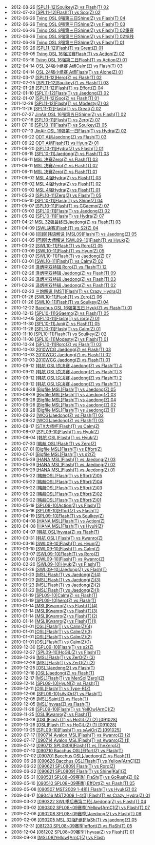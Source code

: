 <li> <span>2012-08-26</span> <a href="http://sc.plu.cn/vod/spl08-09/2012-08-26/1049115.html"  target="_blank">[SPL11-12]Soulkey(Z) vs Flash(T) 02</a></li>
<li> <span>2012-07-23</span> <a href="http://sc.plu.cn/vod/spl08-09/2012-07-23/1048283.html"  target="_blank">[SPL11-12]Flash(T) vs Soo(Z) 02</a></li>
<li> <span>2012-06-26</span> <a href="http://sc.plu.cn/vod/OSL2009/2012-06-26/1047505.html"  target="_blank">Tving OSL 8强第三日Shine(Z) vs Flash(T) 04</a></li>
<li> <span>2012-06-26</span> <a href="http://sc.plu.cn/vod/OSL2009/2012-06-26/1047504.html"  target="_blank">Tving OSL 8强第三日Shine(Z) vs Flash(T) 03</a></li>
<li> <span>2012-06-26</span> <a href="http://sc.plu.cn/vod/OSL2009/2012-06-26/1047503.html"  target="_blank">Tving OSL 8强第三日Shine(Z) vs Flash(T) 02重赛</a></li>
<li> <span>2012-06-26</span> <a href="http://sc.plu.cn/vod/OSL2009/2012-06-26/1047502.html"  target="_blank">Tving OSL 8强第三日Shine(Z) vs Flash(T) 02掉线</a></li>
<li> <span>2012-06-26</span> <a href="http://sc.plu.cn/vod/OSL2009/2012-06-26/1047501.html"  target="_blank">Tving OSL 8强第三日Shine(Z) vs Flash(T) 01</a></li>
<li> <span>2012-06-26</span> <a href="http://sc.plu.cn/vod/spl08-09/2012-06-26/1047498.html"  target="_blank">[SPL11-12]Flash(T) vs Great(Z) 01</a></li>
<li> <span>2012-06-05</span> <a href="http://sc.plu.cn/vod/OSL2009/2012-06-05/1046891.html"  target="_blank">Tving OSL 16强加赛Flash(T) vs Action(Z) 02</a></li>
<li> <span>2012-05-16</span> <a href="http://sc.plu.cn/vod/OSL2009/2012-05-16/1046427.html"  target="_blank">Tving OSL 16强第二日Flash(T) vs Action(Z) 01</a></li>
<li> <span>2012-04-14</span> <a href="http://sc.plu.cn/vod/OSL2009/2012-04-14/1045910.html"  target="_blank">OSL 24强小组赛 A组Calm(Z) vs Flash(T) 03</a></li>
<li> <span>2012-04-14</span> <a href="http://sc.plu.cn/vod/OSL2009/2012-04-14/1045908.html"  target="_blank">OSL 24强小组赛 A组Flash(T) vs Alone(Z) 01</a></li>
<li> <span>2012-03-17</span> <a href="http://sc.plu.cn/vod/spl08-09/2012-03-17/1045468.html"  target="_blank">[SPL11-12]Hero(Z) vs Flash(T) 02</a></li>
<li> <span>2012-02-25</span> <a href="http://sc.plu.cn/vod/spl08-09/2012-02-25/1045054.html"  target="_blank">[SPL11-12]Soulkey(Z) vs Flash(T) 03</a></li>
<li> <span>2012-01-28</span> <a href="http://sc.plu.cn/vod/spl08-09/2012-01-28/1044503.html"  target="_blank">[SPL11-12]Flash(T) vs Effort(Z) 04</a></li>
<li> <span>2012-01-10</span> <a href="http://sc.plu.cn/vod/spl08-09/2012-01-10/1044344.html"  target="_blank">[SPL11-12]Flash(T) vs Jaedong(Z) 02</a></li>
<li> <span>2012-01-07</span> <a href="http://sc.plu.cn/vod/spl08-09/2012-01-07/1044244.html"  target="_blank">[SPL11-12]Soo(Z) vs Flash(T) 01</a></li>
<li> <span>2011-12-28</span> <a href="http://sc.plu.cn/vod/spl08-09/2011-12-28/1044099.html"  target="_blank">[SPL11-12]Flash(T) vs Modesty(Z) 03</a></li>
<li> <span>2011-11-26</span> <a href="http://sc.plu.cn/vod/spl08-09/2011-11-26/1043346.html"  target="_blank">[SPL11-12]Flash(T) vs Great(Z) 02</a></li>
<li> <span>2011-07-27</span> <a href="http://sc.plu.cn/vod/OSL2009/2011-07-27/1040031.html"  target="_blank">JinAir OSL 16强第五日Shine(Z) vs Flash(T) 02</a></li>
<li> <span>2011-07-16</span> <a href="http://sc.plu.cn/vod/spl08-09/2011-07-16/1039694.html"  target="_blank">[SPL10-11]Flash(T) vs Zero(Z) 07</a></li>
<li> <span>2011-07-16</span> <a href="http://sc.plu.cn/vod/spl08-09/2011-07-16/1039692.html"  target="_blank">[SPL10-11]Flash(T) vs Soulkey(Z) 05</a></li>
<li> <span>2011-07-13</span> <a href="http://sc.plu.cn/vod/OSL2009/2011-07-13/1039621.html"  target="_blank">JinAir OSL 16强第一日Flash(T) vs Hydra(Z) 02</a></li>
<li> <span>2011-06-22</span> <a href="http://sc.plu.cn/vod/OSL2009/2011-06-22/1038630.html"  target="_blank">ODT A组Jaedong(Z) vs Flash(T) 03</a></li>
<li> <span>2011-06-22</span> <a href="http://sc.plu.cn/vod/OSL2009/2011-06-22/1038628.html"  target="_blank">ODT A组Flash(T) vs Hyun(Z) 01</a></li>
<li> <span>2011-06-20</span> <a href="http://sc.plu.cn/vod/spl08-09/2011-06-20/1038497.html"  target="_blank">[SPL10-11]Hydra(Z) vs Flash(T) 01</a></li>
<li> <span>2011-06-15</span> <a href="http://sc.plu.cn/vod/spl08-09/2011-06-15/1038364.html"  target="_blank">[SPL10-11]Jaedong(Z) vs Flash(T) 03</a></li>
<li> <span>2011-06-11</span> <a href="http://sc.plu.cn/vod/msl09/2011-06-11/1038242.html"  target="_blank">MSL 决赛Zero(Z) vs Flash(T) 03</a></li>
<li> <span>2011-06-11</span> <a href="http://sc.plu.cn/vod/msl09/2011-06-11/1038241.html"  target="_blank">MSL 决赛Zero(Z) vs Flash(T) 02</a></li>
<li> <span>2011-06-11</span> <a href="http://sc.plu.cn/vod/msl09/2011-06-11/1038240.html"  target="_blank">MSL 决赛Zero(Z) vs Flash(T) 01</a></li>
<li> <span>2011-06-02</span> <a href="http://sc.plu.cn/vod/msl09/2011-06-02/1037995.html"  target="_blank">MSL 4强Hydra(Z) vs Flash(T) 03</a></li>
<li> <span>2011-06-02</span> <a href="http://sc.plu.cn/vod/msl09/2011-06-02/1037994.html"  target="_blank">MSL 4强Hydra(Z) vs Flash(T) 02</a></li>
<li> <span>2011-06-02</span> <a href="http://sc.plu.cn/vod/msl09/2011-06-02/1037993.html"  target="_blank">MSL 4强Hydra(Z) vs Flash(T) 01</a></li>
<li> <span>2011-05-23</span> <a href="http://sc.plu.cn/vod/spl08-09/2011-05-23/1037798.html"  target="_blank">[SPL10-11]Zerg(Z) vs Flash(T) 05</a></li>
<li> <span>2011-05-10</span> <a href="http://sc.plu.cn/vod/spl08-09/2011-05-10/1037393.html"  target="_blank">[SPL10-11]Flash(T) vs Shine(Z) 04</a></li>
<li> <span>2011-05-07</span> <a href="http://sc.plu.cn/vod/spl08-09/2011-05-07/1037284.html"  target="_blank">[SPL10-11]Flash(T) vs GGaemo(Z) 07</a></li>
<li> <span>2011-05-03</span> <a href="http://sc.plu.cn/vod/spl08-09/2011-05-03/1037111.html"  target="_blank">[SPL10-11]Flash(T) vs Jaedong(Z) 02</a></li>
<li> <span>2011-05-02</span> <a href="http://sc.plu.cn/vod/spl08-09/2011-05-02/1037068.html"  target="_blank">[SPL10-11]Flash(T) vs Hydra(Z) 07</a></li>
<li> <span>2011-04-21</span> <a href="http://sc.plu.cn/vod/msl09/2011-04-21/1036402.html"  target="_blank">MSL 32强最终日Jaedong(Z) vs Flash(T) 03</a></li>
<li> <span>2011-04-09</span> <a href="http://sc.plu.cn/vod/spl08-09/2011-04-09/1035426.html"  target="_blank">[SWL决赛]Flash(T) vs S2(Z) 04</a></li>
<li> <span>2011-04-08</span> <a href="http://sc.plu.cn/vod/f/2011-04-08/1035409.html"  target="_blank">[回顾]韩语解说 [MSL09]Flash(T) vs Jaedong(Z) 05</a></li>
<li> <span>2011-04-05</span> <a href="http://sc.plu.cn/vod/f/2011-04-05/1035352.html"  target="_blank">[回顾]大师解说 [SWL09-10]Flash(T) vs Hyuk(Z)</a></li>
<li> <span>2011-03-22</span> <a href="http://sc.plu.cn/vod/spl08-09/2011-03-22/1034867.html"  target="_blank">[SWL10-11]Flash(T) vs Roro(Z) 05</a></li>
<li> <span>2011-03-09</span> <a href="http://sc.plu.cn/vod/spl08-09/2011-03-09/1034636.html"  target="_blank">[SWL10-11]Flash(T) vs Hyun(Z) 05</a></li>
<li> <span>2011-03-07</span> <a href="http://sc.plu.cn/vod/spl08-09/2011-03-07/1034606.html"  target="_blank">[SWL10-11]Flash(T) vs Jaedong(Z) 07</a></li>
<li> <span>2011-03-01</span> <a href="http://sc.plu.cn/vod/spl08-09/2011-03-01/1034494.html"  target="_blank">[SWL10-11]Flash(T) vs Calm(Z) 02</a></li>
<li> <span>2011-02-26</span> <a href="http://sc.plu.cn/vod/hotvod/2011-02-26/1034443.html"  target="_blank">泽炳李双特辑 Roro(Z) vs Flash(T) 12</a></li>
<li> <span>2011-02-26</span> <a href="http://sc.plu.cn/vod/hotvod/2011-02-26/1034440.html"  target="_blank">泽炳李双特辑 Jaedong(Z) vs Flash(T) 09</a></li>
<li> <span>2011-02-26</span> <a href="http://sc.plu.cn/vod/hotvod/2011-02-26/1034434.html"  target="_blank">泽炳李双特辑 Jaedong(Z) vs Flash(T) 03</a></li>
<li> <span>2011-02-26</span> <a href="http://sc.plu.cn/vod/hotvod/2011-02-26/1034433.html"  target="_blank">泽炳李双特辑 Jaedong(Z) vs Flash(T) 02</a></li>
<li> <span>2011-02-23</span> <a href="http://sc.plu.cn/vod/f/2011-02-23/1034372.html"  target="_blank">三炮解说 [MST]Flash(T) vs Crazy_Hydra(Z)</a></li>
<li> <span>2011-01-26</span> <a href="http://sc.plu.cn/vod/spl08-09/2011-01-26/1034196.html"  target="_blank">[SWL10-11]Flash(T) vs Zero(Z) 06</a></li>
<li> <span>2011-01-26</span> <a href="http://sc.plu.cn/vod/spl08-09/2011-01-26/1034193.html"  target="_blank">[SWL10-11]Flash(T) vs Soulkey(Z) 04</a></li>
<li> <span>2010-12-22</span> <a href="http://sc.plu.cn/vod/OSL2009/2010-12-22/1033827.html"  target="_blank">Bacchus OSL 16强第五日 Hyuk(Z) vs Flash(T) 01</a></li>
<li> <span>2010-12-13</span> <a href="http://sc.plu.cn/vod/spl08-09/2010-12-13/1033713.html"  target="_blank">[SPL10-11]GGaemo(Z) vs Flash(T) 05</a></li>
<li> <span>2010-12-05</span> <a href="http://sc.plu.cn/vod/spl08-09/2010-12-05/1033623.html"  target="_blank">[SPL10-11]Flash(T) vs roro(Z) 01</a></li>
<li> <span>2010-11-30</span> <a href="http://sc.plu.cn/vod/spl08-09/2010-11-30/1033567.html"  target="_blank">[SPL10-11]Juni(Z) vs Flash(T) 05</a></li>
<li> <span>2010-11-28</span> <a href="http://sc.plu.cn/vod/spl08-09/2010-11-28/1033541.html"  target="_blank">[SPL10-11]Flash(T) vs Calm(Z) 01</a></li>
<li> <span>2010-11-10</span> <a href="http://sc.plu.cn/vod/spl08-09/2010-11-10/1033295.html"  target="_blank">[SPL10-11]Flash(T) vs Soulkey(Z) 02</a></li>
<li> <span>2010-11-08</span> <a href="http://sc.plu.cn/vod/spl08-09/2010-11-08/1033263.html"  target="_blank">[SPL10-11]Modesty(Z) vs Flash(T) 01</a></li>
<li> <span>2010-10-24</span> <a href="http://sc.plu.cn/vod/spl08-09/2010-10-24/1033090.html"  target="_blank">[SPL10-11]Roro(Z) vs Flash(T) 03</a></li>
<li> <span>2010-10-03</span> <a href="http://sc.plu.cn/vod/wcg2008/2010-10-03/1032926.html"  target="_blank">2010WCG Jaedong(Z) vs Flash(T) 03</a></li>
<li> <span>2010-10-03</span> <a href="http://sc.plu.cn/vod/wcg2008/2010-10-03/1032925.html"  target="_blank">2010WCG Jaedong(Z) vs Flash(T) 02</a></li>
<li> <span>2010-10-03</span> <a href="http://sc.plu.cn/vod/wcg2008/2010-10-03/1032924.html"  target="_blank">2010WCG Jaedong(Z) vs Flash(T) 01</a></li>
<li> <span>2010-09-12</span> <a href="http://sc.plu.cn/vod/OSL2009/2010-09-12/1032833.html"  target="_blank">[韩航 OSL]总决赛 Jaedong(Z) vs Flash(T) 4</a></li>
<li> <span>2010-09-12</span> <a href="http://sc.plu.cn/vod/OSL2009/2010-09-12/1032832.html"  target="_blank">[韩航 OSL]总决赛 Jaedong(Z) vs Flash(T) 3</a></li>
<li> <span>2010-09-12</span> <a href="http://sc.plu.cn/vod/OSL2009/2010-09-12/1032831.html"  target="_blank">[韩航 OSL]总决赛 Jaedong(Z) vs Flash(T) 2</a></li>
<li> <span>2010-09-12</span> <a href="http://sc.plu.cn/vod/OSL2009/2010-09-12/1032830.html"  target="_blank">[韩航 OSL]总决赛 Jaedong(Z) vs Flash(T) 1</a></li>
<li> <span>2010-08-28</span> <a href="http://sc.plu.cn/vod/msl09/2010-08-28/1032806.html"  target="_blank">[Bigfile MSL]Flash(T) vs Jaedong(Z) 05</a></li>
<li> <span>2010-08-28</span> <a href="http://sc.plu.cn/vod/msl09/2010-08-28/1032805.html"  target="_blank">[Bigfile MSL]Flash(T) vs Jaedong(Z) 03</a></li>
<li> <span>2010-08-28</span> <a href="http://sc.plu.cn/vod/msl09/2010-08-28/1032804.html"  target="_blank">[Bigfile MSL]Flash(T) vs Jaedong(Z) 04</a></li>
<li> <span>2010-08-28</span> <a href="http://sc.plu.cn/vod/msl09/2010-08-28/1032801.html"  target="_blank">[Bigfile MSL]Flash(T) vs Jaedong(Z) 02</a></li>
<li> <span>2010-08-28</span> <a href="http://sc.plu.cn/vod/msl09/2010-08-28/1032800.html"  target="_blank">[Bigfile MSL]Flash(T) vs Jaedong(Z) 01</a></li>
<li> <span>2010-08-22</span> <a href="http://sc.plu.cn/vod/wcg2008/2010-08-22/1032779.html"  target="_blank">[WCG]Jaedong(Z) vs Flash(T) 02</a></li>
<li> <span>2010-08-22</span> <a href="http://sc.plu.cn/vod/wcg2008/2010-08-22/1032778.html"  target="_blank">[WCG]Jaedong(Z) vs Flash(T) 03</a></li>
<li> <span>2010-08-17</span> <a href="http://sc.plu.cn/vod/hotvod/2010-08-17/1032731.html"  target="_blank">[STX大师杯]Flash(T) vs Calm(Z)</a></li>
<li> <span>2010-08-07</span> <a href="http://sc.plu.cn/vod/spl08-09/2010-08-07/1032634.html"  target="_blank">[SPL09-10]Flash(T) vs Hyuk(Z)</a></li>
<li> <span>2010-08-04</span> <a href="http://sc.plu.cn/vod/OSL2009/2010-08-04/1032613.html"  target="_blank">[韩航 OSL]Flash(T) vs Hyuk(Z)</a></li>
<li> <span>2010-07-30</span> <a href="http://sc.plu.cn/vod/OSL2009/2010-07-30/1032562.html"  target="_blank">[韩航 OSL]Flash(T) vs Zero(Z)</a></li>
<li> <span>2010-07-01</span> <a href="http://sc.plu.cn/vod/msl09/2010-07-01/1032198.html"  target="_blank">[Bigfile MSL]Flash(T) vs Effort(Z)</a></li>
<li> <span>2010-07-01</span> <a href="http://sc.plu.cn/vod/msl09/2010-07-01/1032194.html"  target="_blank">[Bigfile MSL]Flash(T) vs s2(Z)</a></li>
<li> <span>2010-05-29</span> <a href="http://sc.plu.cn/vod/msl09/2010-05-29/1031826.html"  target="_blank">[HANA MSL]Flash(T) vs Jaedong(Z) 03</a></li>
<li> <span>2010-05-29</span> <a href="http://sc.plu.cn/vod/msl09/2010-05-29/1031825.html"  target="_blank">[HANA MSL]Flash(T) vs Jaedong(Z) 02</a></li>
<li> <span>2010-05-29</span> <a href="http://sc.plu.cn/vod/msl09/2010-05-29/1031824.html"  target="_blank">[HANA MSL]Flash(T) vs Jaedong(Z) 01</a></li>
<li> <span>2010-05-22</span> <a href="http://sc.plu.cn/vod/OSL2009/2010-05-22/1031775.html"  target="_blank">[韩航OSL]Flash(T) vs Effort(Z)05</a></li>
<li> <span>2010-05-22</span> <a href="http://sc.plu.cn/vod/OSL2009/2010-05-22/1031774.html"  target="_blank">[韩航OSL]Flash(T) vs Effort(Z)04</a></li>
<li> <span>2010-05-22</span> <a href="http://sc.plu.cn/vod/OSL2009/2010-05-22/1031773.html"  target="_blank">[韩航OSL]Flash(T) vs Effort(Z)03</a></li>
<li> <span>2010-05-22</span> <a href="http://sc.plu.cn/vod/OSL2009/2010-05-22/1031772.html"  target="_blank">[韩航OSL]Flash(T) vs Effort(Z)02</a></li>
<li> <span>2010-05-22</span> <a href="http://sc.plu.cn/vod/OSL2009/2010-05-22/1031771.html"  target="_blank">[韩航OSL]Flash(T) vs Effort(Z)01</a></li>
<li> <span>2010-05-19</span> <a href="http://sc.plu.cn/vod/spl08-09/2010-05-19/1031735.html"  target="_blank">[SPL09-10]Action(Z) vs Flash(T)</a></li>
<li> <span>2010-05-16</span> <a href="http://sc.plu.cn/vod/spl08-09/2010-05-16/1031704.html"  target="_blank">[SPL09-10]Effort(Z) vs Flash(T)</a></li>
<li> <span>2010-04-19</span> <a href="http://sc.plu.cn/vod/spl08-09/2010-04-19/1031370.html"  target="_blank">[SPL09-10]Flash(T) vs Soulkey(Z)</a></li>
<li> <span>2010-04-08</span> <a href="http://sc.plu.cn/vod/msl09/2010-04-08/1031276.html"  target="_blank">[HANA MSL]Flash(T) vs Action(Z)</a></li>
<li> <span>2010-04-08</span> <a href="http://sc.plu.cn/vod/msl09/2010-04-08/1031275.html"  target="_blank">[HANA MSL]Flash(T) vs HyuN(Z)</a></li>
<li> <span>2010-04-07</span> <a href="http://sc.plu.cn/vod/OSL2009/2010-04-07/1031268.html"  target="_blank">[韩航 OSL]hyvaa(Z) vs Flash(T)</a></li>
<li> <span>2010-03-31</span> <a href="http://sc.plu.cn/vod/OSL2009/2010-03-31/1031191.html"  target="_blank">[韩航 OSL] Flash(T) vs Kwanro(Z)</a></li>
<li> <span>2010-03-16</span> <a href="http://sc.plu.cn/vod/spl08-09/2010-03-16/1030986.html"  target="_blank">[SWL09-10]Flash(T) vs Hyun(Z)</a></li>
<li> <span>2010-03-10</span> <a href="http://sc.plu.cn/vod/spl08-09/2010-03-10/1030821.html"  target="_blank">[SWL09-10]Flash(T) vs Calm(Z)</a></li>
<li> <span>2010-03-07</span> <a href="http://sc.plu.cn/vod/spl08-09/2010-03-07/1030738.html"  target="_blank">[SWL09-10]Flash(T) vs Roro(Z)</a></li>
<li> <span>2010-03-01</span> <a href="http://sc.plu.cn/vod/spl08-09/2010-03-01/1030594.html"  target="_blank">[SWL09-10]Flash(T) vs Kwanro(Z)</a></li>
<li> <span>2010-02-20</span> <a href="http://sc.plu.cn/vod/spl08-09/2010-02-20/1030429.html"  target="_blank">[SWL09-10]Hyuk(Z) vs Flash(T)</a></li>
<li> <span>2010-01-26</span> <a href="http://sc.plu.cn/vod/spl08-09/2010-01-26/1030194.html"  target="_blank">[SWL09-10]Jaedong(Z) vs Flash(T)</a></li>
<li> <span>2010-01-23</span> <a href="http://sc.plu.cn/vod/msl09/2010-01-23/1030137.html"  target="_blank">[MSL]Flash(T) vs Jaedong(Z)(4)</a></li>
<li> <span>2010-01-23</span> <a href="http://sc.plu.cn/vod/msl09/2010-01-23/1030136.html"  target="_blank">[MSL]Flash(T) vs Jaedong(Z)(3)</a></li>
<li> <span>2010-01-23</span> <a href="http://sc.plu.cn/vod/msl09/2010-01-23/1030135.html"  target="_blank">[MSL]Flash(T) vs Jaedong(Z)(2)</a></li>
<li> <span>2010-01-23</span> <a href="http://sc.plu.cn/vod/msl09/2010-01-23/1030134.html"  target="_blank">[MSL]Flash(T) vs Jaedong(Z)(1)</a></li>
<li> <span>2010-01-19</span> <a href="http://sc.plu.cn/vod/spl08-09/2010-01-19/1030112.html"  target="_blank">[SPL09-10]Calm(Z) vs Flash(T)</a></li>
<li> <span>2010-01-19</span> <a href="http://sc.plu.cn/vod/spl08-09/2010-01-19/1030111.html"  target="_blank">[SPL09-10]hero(Z) vs Flash(T)</a></li>
<li> <span>2010-01-14</span> <a href="http://sc.plu.cn/vod/msl09/2010-01-14/1030041.html"  target="_blank">[MSL]Kwanro(Z) vs Flash(T)(4)</a></li>
<li> <span>2010-01-14</span> <a href="http://sc.plu.cn/vod/msl09/2010-01-14/1030040.html"  target="_blank">[MSL]Kwanro(Z) vs Flash(T)(3)</a></li>
<li> <span>2010-01-14</span> <a href="http://sc.plu.cn/vod/msl09/2010-01-14/1030039.html"  target="_blank">[MSL]Kwanro(Z) vs Flash(T)(2)</a></li>
<li> <span>2010-01-14</span> <a href="http://sc.plu.cn/vod/msl09/2010-01-14/1030038.html"  target="_blank">[MSL]Kwanro(Z) vs Flash(T)(1)</a></li>
<li> <span>2010-01-01</span> <a href="http://sc.plu.cn/vod/OSL2009/2010-01-01/1029868.html"  target="_blank">[OSL]Flash(T) vs Calm(Z)(4)</a></li>
<li> <span>2010-01-01</span> <a href="http://sc.plu.cn/vod/OSL2009/2010-01-01/1029867.html"  target="_blank">[OSL]Flash(T) vs Calm(Z)(3)</a></li>
<li> <span>2010-01-01</span> <a href="http://sc.plu.cn/vod/OSL2009/2010-01-01/1029866.html"  target="_blank">[OSL]Flash(T) vs Calm(Z)(2)</a></li>
<li> <span>2010-01-01</span> <a href="http://sc.plu.cn/vod/OSL2009/2010-01-01/1029865.html"  target="_blank">[OSL]Flash(T) vs Calm(Z)(1)</a></li>
<li> <span>2009-12-30</span> <a href="http://sc.plu.cn/vod/spl08-09/2009-12-30/1029831.html"  target="_blank">[SPL09-10]Flash(T) vs s2(Z)</a></li>
<li> <span>2009-12-27</span> <a href="http://sc.plu.cn/vod/spl08-09/2009-12-27/1029768.html"  target="_blank">[SPL09-10]HoGiL(Z) vs Flash(T)</a></li>
<li> <span>2009-12-26</span> <a href="http://sc.plu.cn/vod/msl09/2009-12-26/1029751.html"  target="_blank">[MSL]Flash(T) vs ZerO(Z) (3)</a></li>
<li> <span>2009-12-26</span> <a href="http://sc.plu.cn/vod/msl09/2009-12-26/1029750.html"  target="_blank">[MSL]Flash(T) vs ZerO(Z) (2)</a></li>
<li> <span>2009-12-25</span> <a href="http://sc.plu.cn/vod/OSL2009/2009-12-25/1029727.html"  target="_blank">[OSL]Jaedong(Z) vs Flash(T)</a></li>
<li> <span>2009-12-18</span> <a href="http://sc.plu.cn/vod/OSL2009/2009-12-18/1029598.html"  target="_blank">[OSL]Jaedong(Z) vs Flash(T)</a></li>
<li> <span>2009-12-17</span> <a href="http://sc.plu.cn/vod/msl09/2009-12-17/1029579.html"  target="_blank">[MSL]Flash(T) vs MenSol[Zero](Z)</a></li>
<li> <span>2009-12-14</span> <a href="http://sc.plu.cn/vod/spl08-09/2009-12-14/1029521.html"  target="_blank">[SPL09-10]HyuN(Z) vs Flash(T)</a></li>
<li> <span>2009-12-11</span> <a href="http://sc.plu.cn/vod/OSL2009/2009-12-11/1029462.html"  target="_blank">[OSL]Flash(T) vs Type-B(Z)</a></li>
<li> <span>2009-12-06</span> <a href="http://sc.plu.cn/vod/spl08-09/2009-12-06/1029366.html"  target="_blank">[SPL09-10]sAviOr(Z) vs Flash(T)</a></li>
<li> <span>2009-12-05</span> <a href="http://sc.plu.cn/vod/msl09/2009-12-05/1029360.html"  target="_blank">[MSL]Saint(Z) vs Flash(T)</a></li>
<li> <span>2009-12-05</span> <a href="http://sc.plu.cn/vod/msl09/2009-12-05/1029359.html"  target="_blank">[MSL]hyvaa(Z) vs Flash(T)</a></li>
<li> <span>2009-11-28</span> <a href="http://sc.plu.cn/vod/spl08-09/2009-11-28/1029241.html"  target="_blank">[SPL09-10]Flash(T) vs YellOw[ArnC](Z)</a></li>
<li> <span>2009-11-25</span> <a href="http://sc.plu.cn/vod/OSL2009/2009-11-27/1029217.html"  target="_blank">[OSL]Kwanro(Z) vs Flash(T)</a></li>
<li> <span>2009-10-28</span> <a href="http://sc.plu.cn/vod/OSL2009/2009-10-28/1028789.html"  target="_blank">[OSL]Flash (T) vs HoGiL(Z) (2) [091028]</a></li>
<li> <span>2009-10-28</span> <a href="http://sc.plu.cn/vod/OSL2009/2009-10-28/1028788.html"  target="_blank">[OSL]Flash (T) vs HoGiL(Z) (1) [091028]</a></li>
<li> <span>2009-10-25</span> <a href="http://sc.plu.cn/vod/spl08-09/2009-10-25/1028734.html"  target="_blank">[SPL09-10]Flash(T) vs sAviOr(Z) [091025]</a></li>
<li> <span>2009-07-17</span> <a href="http://sc.plu.cn/vod/msl09/2009-07-17/1027440.html"  target="_blank">[090714 Avalon MSL]Flash(T) vs Kwanro(Z) (2)</a></li>
<li> <span>2009-07-17</span> <a href="http://sc.plu.cn/vod/msl09/2009-07-17/1027439.html"  target="_blank">[090714 Avalon MSL]Flash(T) vs Kwanro(Z) (1)</a></li>
<li> <span>2009-07-12</span> <a href="http://sc.plu.cn/vod/spl08-09/2009-07-12/1027404.html"  target="_blank">[090712 SPL0809]Flash(T) vs TheZerg(Z)</a></li>
<li> <span>2009-07-10</span> <a href="http://sc.plu.cn/vod/OSL2009/2009-07-10/1027391.html"  target="_blank">[090710 Bacchus OSL]Effort(Z) vs Flash(T)</a></li>
<li> <span>2009-07-02</span> <a href="http://sc.plu.cn/vod/OSL2009/2009-07-02/1027346.html"  target="_blank">[090701 Bacchus OSL]Jaedong(Z) vs Flash(T)</a></li>
<li> <span>2009-06-28</span> <a href="http://sc.plu.cn/vod/OSL2009/2009-06-28/1027303.html"  target="_blank">[090626 Bacchus OSL]Flash(T) vs Yellow[ArnC](Z)</a></li>
<li> <span>2009-06-22</span> <a href="http://sc.plu.cn/vod/spl08-09/2009-06-22/1027238.html"  target="_blank">[090621 SPL0809] Flash(T) vs Roro(Z)</a></li>
<li> <span>2009-06-22</span> <a href="http://sc.plu.cn/vod/spl08-09/2009-06-22/1027236.html"  target="_blank">[090621 SPL0809] Flash(T) vs Shine[Kal](Z)</a></li>
<li> <span>2009-05-31</span> <a href="http://sc.plu.cn/vod/spl08-09/2009-05-31/1027030.html"  target="_blank">[090531 SPL08~09赛季] FlaSh(T) vs GoRush(Z) 02</a></li>
<li> <span>2009-05-10</span> <a href="http://sc.plu.cn/vod/spl08-09/2009-05-10/1026914.html"  target="_blank">[090510 SPL08~09赛季] EffOrt(Z) vs Flash(T) 05</a></li>
<li> <span>2009-05-08</span> <a href="http://sc.plu.cn/vod/msl09/2009-05-08/1026889.html"  target="_blank">[090507 MST2009 1-4组] Flash(T) vs Hyuk(Z) 02</a></li>
<li> <span>2009-04-17</span> <a href="http://sc.plu.cn/vod/msl09/2009-04-17/1026722.html"  target="_blank">[090416 MST2009 1-4组] Flash(T) vs Crazy_Hydra(Z) 01</a></li>
<li> <span>2009-03-22</span> <a href="http://sc.plu.cn/vod/spl08-09/2009-03-19/6451.html"  target="_blank">[090322 SWL季后赛第二轮]Jaedong(Z) vs Flash(T) 04</a></li>
<li> <span>2009-03-02</span> <a href="http://sc.plu.cn/vod/spl08-09/2009-03-19/6368.html"  target="_blank">[090302 SPL08~09赛季]Yellow[ArnC](Z) vs Flash(T) 07</a></li>
<li> <span>2009-02-08</span> <a href="http://sc.plu.cn/vod/spl08-09/2009-03-19/6229.html"  target="_blank">[090208 SPL08~09赛季]Jaedong(Z) vs Flash(T) 06</a></li>
<li> <span>2009-02-06</span> <a href="http://sc.plu.cn/vod/hanguo/2009-03-19/6218.html"  target="_blank">[090205 MSL 32强F组]FlaSh(T) vs jaedong(Z) 05</a></li>
<li> <span>2008-12-31</span> <a href="http://sc.plu.cn/vod/spl08-09/2009-03-19/6099.html"  target="_blank">[081230 SPL08~09赛季]effort(Z) vs FlaSh(T) 05</a></li>
<li> <span>2008-12-04</span> <a href="http://sc.plu.cn/vod/spl08-09/2009-03-19/5865.html"  target="_blank">[081202 SPL08~09赛季] hyvaa(Z) vs Flash(T) 01</a></li>
<li> <span>2008-09-28</span> <a href="http://sc.plu.cn/vod/hanguo/2009-03-19/4931.html"  target="_blank">[MSL08]Yellow[ArnC](Z) vs Flash</a></li>
